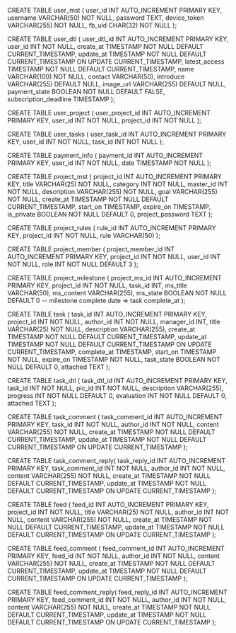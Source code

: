 CREATE TABLE user_mst (
  user_id INT AUTO_INCREMENT PRIMARY KEY,
  username VARCHAR(50) NOT NULL,
  password TEXT,
  device_token VARCHAR(255) NOT NULL,
  fb_uid CHAR(32) NOT NULL
);

CREATE TABLE user_dtl (
  user_dtl_id INT AUTO_INCREMENT PRIMARY KEY,
  user_id INT NOT NULL,
  create_at TIMESTAMP NOT NULL DEFAULT CURRENT_TIMESTAMP,
  update_at TIMESTAMP NOT NULL DEFAULT CURRENT_TIMESTAMP ON UPDATE CURRENT_TIMESTAMP,
  latest_access TIMESTAMP NOT NULL DEFAULT CURRENT_TIMESTAMP,
  name VARCHAR(100) NOT NULL,
  contact VARCHAR(50),
  introduce VARCHAR(255) DEFAULT NULL,
  image_url VARCHAR(255) DEFAULT NULL,
  payment_state BOOLEAN NOT NULL DEFAULT FALSE,
  subscription_deadline TIMESTAMP
);

CREATE TABLE user_project (
  user_project_id INT AUTO_INCREMENT PRIMARY KEY,
  user_id INT NOT NULL,
  project_id INT NOT NULL
);

CREATE TABLE user_tasks (
  user_task_id INT AUTO_INCREMENT PRIMARY KEY,
  user_id INT NOT NULL,
  task_id INT NOT NULL
);

CREATE TABLE payment_info (
  payment_id INT AUTO_INCREMENT PRIMARY KEY,
  user_id INT NOT NULL,
  date TIMESTAMP NOT NULL
);

CREATE TABLE project_mst (
  project_id INT AUTO_INCREMENT PRIMARY KEY,
  title VARCHAR(25) NOT NULL,
  category INT NOT NULL,
  master_id INT NOT NULL,
  description VARCHAR(255) NOT NULL,
  goal VARCHAR(255) NOT NULL,
  create_at TIMESTAMP NOT NULL DEFAULT CURRENT_TIMESTAMP,
  start_on TIMESTAMP,
  expire_on TIMESTAMP,
  is_private BOOLEAN NOT NULL DEFAULT 0,
  project_password TEXT
);

CREATE TABLE project_rules (
  rule_id INT AUTO_INCREMENT PRIMARY KEY,
  project_id INT NOT NULL,
  rule VARCHAR(50)
);

CREATE TABLE project_member (
  project_member_id INT AUTO_INCREMENT PRIMARY KEY,
  project_id INT NOT NULL,
  user_id INT NOT NULL,
  role INT NOT NULL DEFAULT 3
);

CREATE TABLE project_milestone (
  project_ms_id INT AUTO_INCREMENT PRIMARY KEY,
  project_id INT NOT NULL,
  task_id INT,
  ms_title VARCHAR(50),
  ms_content VARCHAR(255),
  ms_state BOOLEAN NOT NULL DEFAULT 0
  -- milestone complete date => task complete_at
);

CREATE TABLE task (
  task_id INT AUTO_INCREMENT PRIMARY KEY,
  project_id INT NOT NULL,
  author_id INT NOT NULL,
  manager_id INT,
  title VARCHAR(25) NOT NULL,
  description VARCHAR(255),
  create_at TIMESTAMP NOT NULL DEFAULT CURRENT_TIMESTAMP,
  update_at TIMESTAMP NOT NULL DEFAULT CURRENT_TIMESTAMP ON UPDATE CURRENT_TIMESTAMP,
  complete_at TIMESTAMP,
  start_on TIMESTAMP NOT NULL,
  expire_on TIMESTAMP NOT NULL,
  task_state BOOLEAN NOT NULL DEFAULT 0,
  attached TEXT
);

CREATE TABLE task_dtl (
  task_dtl_id INT AUTO_INCREMENT PRIMARY KEY,
  task_id INT NOT NULL,
  pic_id INT NOT NULL,
  description VARCHAR(255),
  progress INT NOT NULL DEFAULT 0,
  evaluation INT NOT NULL DEFAULT 0,
  attached TEXT
);

CREATE TABLE task_comment (
  task_comment_id INT AUTO_INCREMENT PRIMARY KEY,
  task_id INT NOT NULL,
  author_id INT NOT NULL,
  content VARCHAR(255) NOT NULL,
  create_at TIMESTAMP NOT NULL DEFAULT CURRENT_TIMESTAMP,
  update_at TIMESTAMP NOT NULL DEFAULT CURRENT_TIMESTAMP ON UPDATE CURRENT_TIMESTAMP
);

CREATE TABLE task_comment_reply(
  task_reply_id	INT AUTO_INCREMENT PRIMARY KEY,
  task_comment_id INT NOT NULL,
  author_id INT NOT NULL,
  content VARCHAR(255) NOT NULL,
  create_at TIMESTAMP NOT NULL DEFAULT CURRENT_TIMESTAMP,
  update_at TIMESTAMP NOT NULL DEFAULT CURRENT_TIMESTAMP ON UPDATE CURRENT_TIMESTAMP
);

CREATE TABLE feed (
  feed_id INT AUTO_INCREMENT PRIMARY KEY,
  project_id INT NOT NULL,
  title VARCHAR(25) NOT NULL,
  author_id INT NOT NULL,
  content VARCHAR(255) NOT NULL,
  create_at TIMESTAMP NOT NULL DEFAULT CURRENT_TIMESTAMP,
  update_at TIMESTAMP NOT NULL DEFAULT CURRENT_TIMESTAMP ON UPDATE CURRENT_TIMESTAMP
);

CREATE TABLE feed_comment (
  feed_comment_id INT AUTO_INCREMENT PRIMARY KEY,
  feed_id INT NOT NULL,
  author_id INT NOT NULL,
  content VARCHAR(255) NOT NULL,
  create_at TIMESTAMP NOT NULL DEFAULT CURRENT_TIMESTAMP,
  update_at TIMESTAMP NOT NULL DEFAULT CURRENT_TIMESTAMP ON UPDATE CURRENT_TIMESTAMP
);

CREATE TABLE feed_comment_reply(
  feed_reply_id	INT AUTO_INCREMENT PRIMARY KEY,
  feed_comment_id INT NOT NULL,
  author_id INT NOT NULL,
  content VARCHAR(255) NOT NULL,
  create_at TIMESTAMP NOT NULL DEFAULT CURRENT_TIMESTAMP,
  update_at TIMESTAMP NOT NULL DEFAULT CURRENT_TIMESTAMP ON UPDATE CURRENT_TIMESTAMP
);